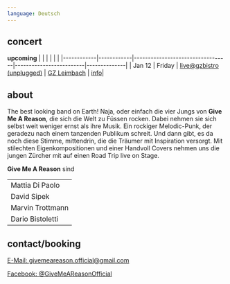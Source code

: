 ```yaml
---
language: Deutsch
---
```


## concert

**upcoming**
|            |            |                                  |                         |              |
|------------|------------|----------------------------------|-------------------------|--------------|
| Jan 12 | Friday | [live@gzbistro (unplugged)](https://www.facebook.com/events/575930452750798/?active_tab=about) | [GZ Leimbach](http://www.gz-zh.ch/gz-leimbach/gz-leimbach/) | [info](https://www.facebook.com/events/575930452750798/?active_tab=about)|


## about

The best looking band on Earth! Naja, oder einfach die vier Jungs von **Give Me
A Reason**, die sich die Welt zu Füssen rocken. Dabei nehmen sie sich selbst
weit weniger ernst als ihre Musik. Ein rockiger Melodic-Punk, der geradezu nach
einem tanzenden Publikum schreit. Und dann gibt, es da noch diese Stimme,
mittendrin, die die Träumer mit Inspiration versorgt. Mit stilechten
Eigenkompositionen und einer Handvoll Covers nehmen uns die jungen Zürcher mit
auf einen Road Trip live on Stage.

**Give Me A Reason** sind

|                  |
| ---------------- |
| Mattia Di Paolo  | Vocals/Gitarre |
| David Sipek      | Gitarre |
| Marvin Trottmann | Bass |
| Dario Bistoletti | Drums |

## contact/booking

[E-Mail: givemeareason.official@gmail.com](mailto:givemeareason.official@gmail.com)

[Facebook: @GiveMeAReasonOfficial](https://www.facebook.com/GiveMeAReasonOfficial)

